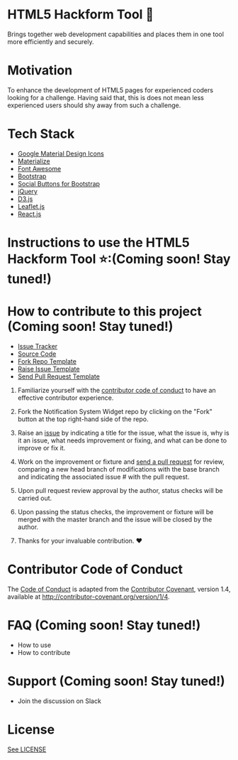 # HTML5 Hackform Tool :hammer:

Brings together web development capabilities and places them in one tool more efficiently and securely. 

# Motivation

To enhance the development of HTML5 pages for experienced coders looking for a challenge. Having said that, this is does not mean less experienced users should shy away from such a challenge. 

# Tech Stack

* [Google Material Design Icons](http://google.github.io/material-design-icons/)
* [Materialize](http://materializecss.com/getting-started.html)
* [Font Awesome](http://fontawesome.io/)
* [Bootstrap](http://getbootstrap.com/)
* [Social Buttons for Bootstrap](https://lipis.github.io/bootstrap-social/)
* [jQuery](http://jquery.com/)
* [D3.js](https://d3js.org/#introduction)
* [Leaflet.js](http://leafletjs.com/)
* [React.js](https://facebook.github.io/react/)

# Instructions to use the HTML5 Hackform Tool :star::(Coming soon! Stay tuned!)



# How to contribute to this project (Coming soon! Stay tuned!)

* [Issue Tracker](https://github.com/CookiesNCream/h5ht/issues)
* [Source Code](https://github.com/CookiesNCream/h5ht/blob/master/index.html)
* [Fork Repo Template]()
* [Raise Issue Template]()
* [Send Pull Request Template](https://github.com/CookiesNCream/h5ht/compare)

1) Familiarize yourself with the [contributor code of conduct](https://github.com/CookiesNCream/h5ht/blob/master/CODE-OF-CONDUCT.md) to have an effective contributor experience.

2) Fork the Notification System Widget repo by clicking on the "Fork" button at the top right-hand side of the repo.

3) Raise an [issue](https://github.com/CookiesNCream/h5ht/issues/new) by indicating a title for the issue, what the issue is, why is it an issue, what needs improvement or fixing, and what can be done to improve or fix it.

4) Work on the improvement or fixture and [send a pull request](https://github.com/CookiesNCream/h5ht/pulls) for review, comparing a new head branch of modifications with the base branch and indicating the associated issue # with the pull request.

5) Upon pull request review approval by the author, status checks will be carried out.

6) Upon passing the status checks, the improvement or fixture will be merged with the master branch and the issue will be closed by the author.
 
7) Thanks for your invaluable contribution. :heart: 

# Contributor Code of Conduct

The [Code of Conduct](https://github.com/CookiesNCream/h5ht/blob/master/CODE-OF-CONDUCT.md) is adapted from the [Contributor Covenant](http://contributor-covenant.org/), version 1.4, available at http://contributor-covenant.org/version/1/4.

# FAQ (Coming soon! Stay tuned!)

* How to use
* How to contribute

# Support (Coming soon! Stay tuned!)

* Join the discussion on Slack

# License

[See LICENSE](https://github.com/CookiesNCream/h5bt/blob/master/LICENSE.md)
